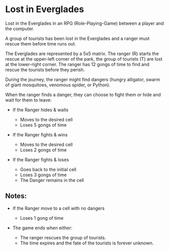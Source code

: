 # Lost in Everglades

Lost in the Everglades in an RPG (Role-Playing-Game) between a player and the computer.

A group of tourists has been lost in the Everglades and a ranger must rescue them before time runs
out.

The Everglades are represented by a 5x5 matrix. The ranger (R) starts the rescue at the upper-left
corner of the park, the group of tourists (T) are lost at the lower-right corner. The ranger has 12
gongs of time to find and rescue the tourists before they perish.

During the journey, the ranger might find dangers (hungry alligator, swarm of giant mosquitoes,
venomous spider, or Python).

When the ranger finds a danger, they can choose to fight them or hide and wait for them to leave:

- If the Ranger hides & waits
    - Moves to the desired cell
    - Loses 5 gongs of time

- If the Ranger fights & wins
    - Moves to the desired cell
    - Loses 2 gongs of time

- If the Ranger fights & loses
    - Goes back to the initial cell
    - Loses 3 gongs of time
    - The Danger remains in the cell

## Notes:

- If the Ranger move to a cell with no dangers
    - Loses 1 gong of time
      
- The game ends when either:
    - The ranger rescues the group of tourists.
    - The time expires and the fate of the tourists is forever unknown.
